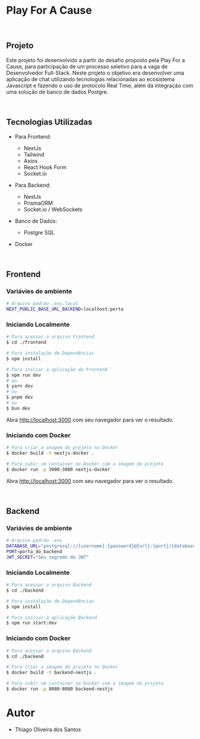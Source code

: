 # Play For A Cause

</br>

## Projeto

Este projeto foi desenvolvido a partir do desafio proposto pela Play For a Cause, para participação de um processo seletivo para a vaga de Desenvolvedor Full-Stack. Neste projeto o objetivo era desenvolver uma aplicação de chat utilizando tecnologias relacionadas ao ecosistema Javascript e fazendo o uso de protocolo Real Time, além da integração com uma solução de banco de dados Postgre.

</br>

## Tecnologias Utilizadas

- Para Frontend:
  - NextJs
  - Tailwind
  - Axios
  - React Hook Form
  - Socket.io

- Para Backend:
  - NestJs
  - PrismaORM
  - Socket.io / WebSockets

- Banco de Dados:
   - Postgre SQL
- Docker

</br>

## Frontend

### Variávies de ambiente

```bash
# Arquivo padrão .env.local
NEXT_PUBLIC_BASE_URL_BACKEND=localhost:porta
```

### Iniciando Localmente

```bash
# Para acessar o arquivo Frontend
$ cd ./frontend

# Para instalação de Dependências
$ npm install 

# Para iniciar a aplicação do Frontend
$ npm run dev
# ou
$ yarn dev
# ou
$ pnpm dev
# ou
$ bun dev
```
Abra [http://localhost:3000](http://localhost:3000) com seu navegador para ver o resultado.

### Iniciando com Docker

```bash
# Para criar a imagem do projeto no Docker
$ docker build -t nextjs-docker .

# Para subir um container no Docker com a imagem do projeto
$ docker run -p 3000:3000 nextjs-docker
```

Abra [http://localhost:3000](http://localhost:3000) com seu navegador para ver o resultado.

</br>

## Backend

### Variávies de ambiente

```bash
# Arquivo padrão .env
DATABASE_URL="postgresql://{username}:{password}@{url}:{port}/{database}?schema=public" #Porta 5432 é a porta padrão do PostgreSQL
PORT=porta_do_backend
JWT_SECRET="Seu segredo do JWT"
```

### Iniciando Localmente

```bash
# Para acessar o arquivo Backend
$ cd ./backend

# Para instalação de Dependências
$ npm install

# Para iniciar a aplicação Backend
$ npm run start:dev

```

### Iniciando com Docker

```bash
# Para acessar o arquivo Backend
$ cd ./backend

# Para criar a imagem do projeto no Docker
$ docker build -t backend-nestjs .

# Para subir um container no Docker com a imagem do projeto
$ docker run -p 8080:8080 backend-nestjs
```

# Autor
- Thiago Oliveira dos Santos

